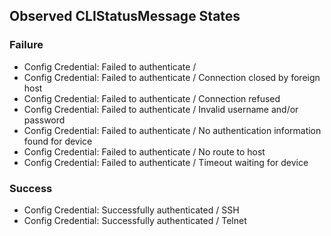 ## Observed CLIStatusMessage States

### Failure
* Config Credential: Failed to authenticate /
* Config Credential: Failed to authenticate / Connection closed by foreign host
* Config Credential: Failed to authenticate / Connection refused
* Config Credential: Failed to authenticate / Invalid username and/or password
* Config Credential: Failed to authenticate / No authentication information found for device
* Config Credential: Failed to authenticate / No route to host
* Config Credential: Failed to authenticate / Timeout waiting for device

### Success
* Config Credential: Successfully authenticated / SSH
* Config Credential: Successfully authenticated / Telnet
